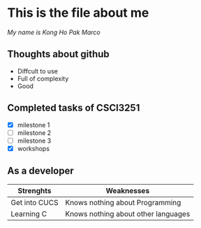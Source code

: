 # This is the file about me

*My name is Kong Ho Pak Marco*

## Thoughts about github
* Diffcult to use
* Full of complexity
* Good

## Completed tasks of CSCI3251
- [x] milestone 1
- [ ] milestone 2
- [ ] milestone 3
- [x] workshops

## As a developer
Strenghts | Weaknesses
--------- | ----------
Get into CUCS | Knows nothing about Programming
Learning C | Knows nothing about other languages
